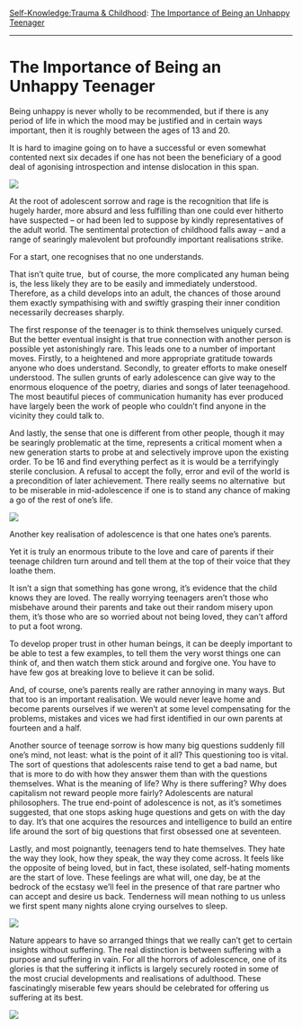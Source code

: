 [Self-Knowledge:](https://www.theschooloflife.com/thebookoflife/category/self-knowledge/)[Trauma & Childhood](https://www.theschooloflife.com/thebookoflife/category/self-knowledge/trauma-childhood/): [The Importance of Being an Unhappy Teenager](https://www.theschooloflife.com/thebookoflife/the-importance-of-being-an-unhappy-teenager/)

* * *

# The Importance of Being an Unhappy Teenager

Being unhappy is never wholly to be recommended, but if there is any period of life in which the mood may be justified and in certain ways important, then it is roughly between the ages of 13 and 20.

It is hard to imagine going on to have a successful or even somewhat contented next six decades if one has not been the beneficiary of a good deal of agonising introspection and intense dislocation in this span.

![](https://s-media-cache-ak0.pinimg.com/originals/00/ae/96/00ae964b2b1ea449710010b4e05aad21.jpg)

At the root of adolescent sorrow and rage is the recognition that life is hugely harder, more absurd and less fulfilling than one could ever hitherto have suspected – or had been led to suppose by kindly representatives of the adult world. The sentimental protection of childhood falls away – and a range of searingly malevolent but profoundly important realisations strike.

For a start, one recognises that no one understands.

That isn’t quite true, &nbsp;but of course, the more complicated any human being is, the less likely they are to be easily and immediately understood. Therefore, as a child develops into an adult, the chances of those around them exactly sympathising with and swiftly grasping their inner condition necessarily decreases sharply.

The first response of the teenager is to think themselves uniquely cursed. But the better eventual insight is that true connection with another person is possible yet astonishingly rare. This leads one to a number of important moves. Firstly, to a heightened and more appropriate gratitude towards anyone who does understand. Secondly, to greater efforts to make oneself understood. The sullen grunts of early adolescence can give way to the enormous eloquence of the poetry, diaries and songs of later teenagehood. The most beautiful pieces of communication humanity has ever produced have largely been the work of people who couldn’t find anyone in the vicinity they could talk to.

And lastly, the sense that one is different from other people, though it may be searingly problematic at the time, represents a critical moment when a new generation starts to probe at and selectively improve upon the existing order. To be 16 and find everything perfect as it is would be a terrifyingly sterile conclusion. A refusal to accept the folly, error and evil of the world is a precondition of later achievement. There really seems no alternative &nbsp;but to be miserable in mid-adolescence if one is to stand any chance of making a go of the rest of one’s life.

![](https://uploads5.wikiart.org/images/theo-van-rysselberghe/portrait-of-a-young-girl-in-red.jpg)

Another key realisation of adolescence is that one hates one’s parents.

Yet it is truly an enormous tribute to the love and care of parents if their teenage children turn around and tell them at the top of their voice that they loathe them.

It isn’t a sign that something has gone wrong, it’s evidence that the child knows they are loved. The really worrying teenagers aren’t those who misbehave around their parents and take out their random misery upon them, it’s those who are so worried about not being loved, they can’t afford to put a foot wrong.

To develop proper trust in other human beings, it can be deeply important to be able to test a few examples, to tell them the very worst things one can think of, and then watch them stick around and forgive one. You have to have few gos at breaking love to believe it can be solid.

And, of course, one’s parents really are rather annoying in many ways. But that too is an important realisation. We would never leave home and become parents ourselves if we weren’t at some level compensating for the problems, mistakes and vices we had first identified in our own parents at fourteen and a half.

Another source of teenage sorrow is how many big questions suddenly fill one’s mind, not least: what is the point of it all? This questioning too is vital. The sort of questions that adolescents raise tend to get a bad name, but that is more to do with how they answer them than with the questions themselves. What is the meaning of life? Why is there suffering? Why does capitalism not reward people more fairly? Adolescents are natural philosophers. The true end-point of adolescence is not, as it’s sometimes suggested, that one stops asking huge questions and gets on with the day to day. It’s that one acquires the resources and intelligence to build an entire life around the sort of big questions that first obsessed one at seventeen.

Lastly, and most poignantly, teenagers tend to hate themselves. They hate the way they look, how they speak, the way they come across. It feels like the opposite of being loved, but in fact, these isolated, self-hating moments are the start of love. These feelings are what will, one day, be at the bedrock of the ecstasy we’ll feel in the presence of that rare partner who can accept and desire us back. Tenderness will mean nothing to us unless we first spent many nights alone crying ourselves to sleep.

![](https://www.literatuurgeschiedenis.nl/afbgroot/lg_755.jpg)

Nature appears to have so arranged things that we really can’t get to certain insights without suffering. The real distinction is between suffering with a purpose and suffering in vain. For all the horrors of adolescence, one of its glories is that the suffering it inflicts is largely securely rooted in some of the most crucial developments and realisations of adulthood. These fascinatingly miserable few years should be celebrated for offering us suffering at its best.

[![](https://img.youtube.com/vi/zcUI1Hk0GRU/0.jpg)](https://www.youtube.com/embed/zcUI1Hk0GRU '')
